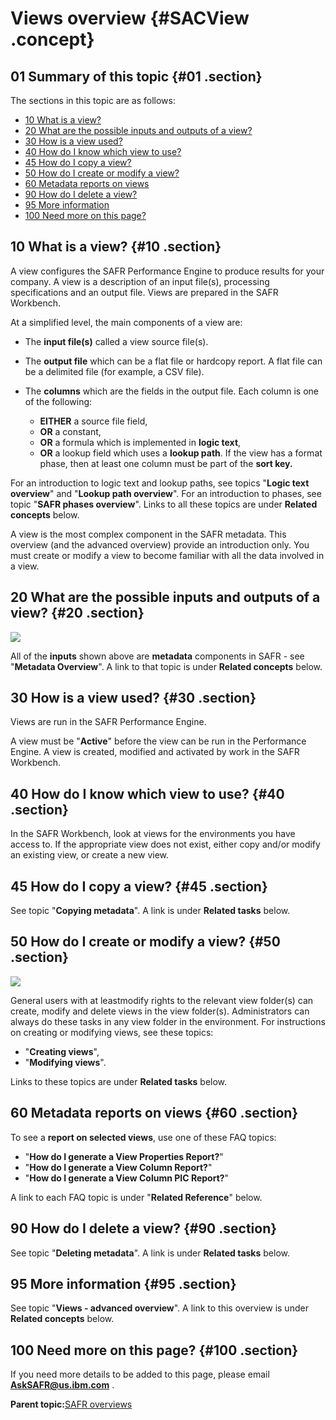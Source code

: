 # Views overview {#SACView .concept}

## 01 Summary of this topic {#01 .section}

The sections in this topic are as follows:

-   [10 What is a view?](SACView.md#10)
-   [20 What are the possible inputs and outputs of a view?](SACView.md#20)
-   [30 How is a view used?](SACView.md#30)
-   [40 How do I know which view to use?](SACView.md#40)
-   [45 How do I copy a view?](SACView.md#45)
-   [50 How do I create or modify a view?](SACView.md#50)
-   [60 Metadata reports on views](SACView.md#60)
-   [90 How do I delete a view?](SACView.md#90)
-   [95 More information](SACView.md#95)
-   [100 Need more on this page?](SACView.md#100)

## 10 What is a view? {#10 .section}

A view configures the SAFR Performance Engine to produce results for your company. A view is a description of an input file\(s\), processing specifications and an output file. Views are prepared in the SAFR Workbench.

At a simplified level, the main components of a view are:

-   The **input file\(s\)** called a view source file\(s\).
-   The **output file** which can be a flat file or hardcopy report. A flat file can be a delimited file \(for example, a CSV file\).
-   The **columns** which are the fields in the output file. Each column is one of the following:

    -   **EITHER** a source file field,
    -   **OR** a constant,
    -   **OR** a formula which is implemented in **logic text**,
    -   **OR** a lookup field which uses a **lookup path**.
    If the view has a format phase, then at least one column must be part of the **sort key.**


For an introduction to logic text and lookup paths, see topics "**Logic text overview**" and "**Lookup path overview**". For an introduction to phases, see topic "**SAFR phases overview**". Links to all these topics are under **Related concepts** below.

A view is the most complex component in the SAFR metadata. This overview \(and the advanced overview\) provide an introduction only. You must create or modify a view to become familiar with all the data involved in a view.

## 20 What are the possible inputs and outputs of a view? {#20 .section}

![](images/View_inputs_outputs_02.gif)

All of the **inputs** shown above are **metadata** components in SAFR - see "**Metadata Overview**". A link to that topic is under **Related concepts** below.

## 30 How is a view used? {#30 .section}

Views are run in the SAFR Performance Engine.

A view must be "**Active**" before the view can be run in the Performance Engine. A view is created, modified and activated by work in the SAFR Workbench.

## 40 How do I know which view to use? {#40 .section}

In the SAFR Workbench, look at views for the environments you have access to. If the appropriate view does not exist, either copy and/or modify an existing view, or create a new view.

## 45 How do I copy a view? {#45 .section}

See topic "**Copying metadata**". A link is under **Related tasks** below.

## 50 How do I create or modify a view? {#50 .section}

![](images/View_Create_Modify_02.gif)

General users with at leastmodify rights to the relevant view folder\(s\) can create, modify and delete views in the view folder\(s\). Administrators can always do these tasks in any view folder in the environment. For instructions on creating or modifying views, see these topics:

-   "**Creating views**",
-   "**Modifying views**".

Links to these topics are under **Related tasks** below.

## 60 Metadata reports on views {#60 .section}

To see a **report on selected views**, use one of these FAQ topics:

-   "**How do I generate a View Properties Report?**"
-   "**How do I generate a View Column Report?**"
-   "**How do I generate a View Column PIC Report?**"

A link to each FAQ topic is under "**Related Reference**" below.

## 90 How do I delete a view? {#90 .section}

See topic "**Deleting metadata**". A link is under **Related tasks** below.

## 95 More information {#95 .section}

See topic "**Views - advanced overview**". A link to this overview is under **Related concepts** below.

## 100 Need more on this page? {#100 .section}

If you need more details to be added to this page, please email **AskSAFR@us.ibm.com** .

**Parent topic:**[SAFR overviews](../html/AAR450Overviews.md)


